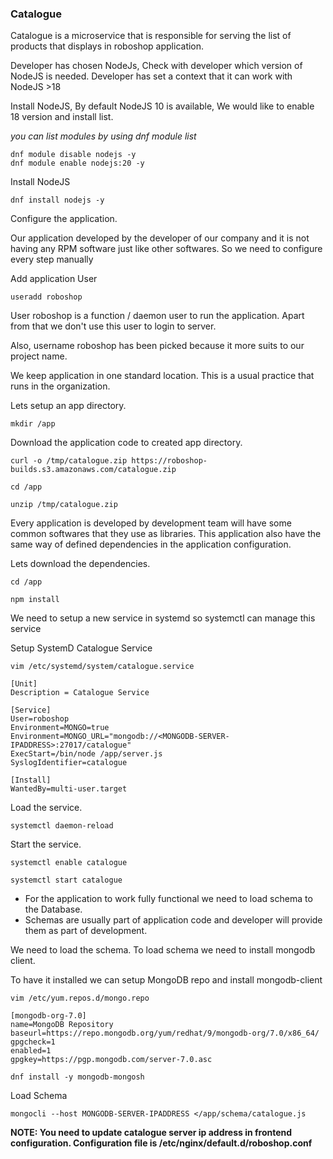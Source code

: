 ### Catalogue
Catalogue is a microservice that is responsible for serving the list of products that displays in roboshop application.

Developer has chosen NodeJs, Check with developer which version of NodeJS is needed. Developer has set a context that it can work with NodeJS >18

Install NodeJS, By default NodeJS 10 is available, We would like to enable 18 version and install list.

*you can list modules by using dnf module list*

```
dnf module disable nodejs -y
dnf module enable nodejs:20 -y
```

Install NodeJS

```
dnf install nodejs -y
```

Configure the application.

Our application developed by the developer of our company and it is not having any RPM software just like other softwares. So we need to configure every step manually

Add application User

```
useradd roboshop
```

User roboshop is a function / daemon user to run the application. Apart from that we don't use this user to login to server.

Also, username roboshop has been picked because it more suits to our project name.

We keep application in one standard location. This is a usual practice that runs in the organization.

Lets setup an app directory.

```
mkdir /app
```

Download the application code to created app directory.

```
curl -o /tmp/catalogue.zip https://roboshop-builds.s3.amazonaws.com/catalogue.zip
```
```
cd /app 
```
```
unzip /tmp/catalogue.zip
```

Every application is developed by development team will have some common softwares that they use as libraries. This application also have the same way of defined dependencies in the application configuration.

Lets download the dependencies.

```
cd /app
```
```
npm install 
```

We need to setup a new service in systemd so systemctl can manage this service

Setup SystemD Catalogue Service

```
vim /etc/systemd/system/catalogue.service
```

```
[Unit]
Description = Catalogue Service

[Service]
User=roboshop
Environment=MONGO=true
Environment=MONGO_URL="mongodb://<MONGODB-SERVER-IPADDRESS>:27017/catalogue"
ExecStart=/bin/node /app/server.js
SyslogIdentifier=catalogue

[Install]
WantedBy=multi-user.target
```

Load the service.

```
systemctl daemon-reload
```

Start the service.

```
systemctl enable catalogue
```
```
systemctl start catalogue
```

* For the application to work fully functional we need to load schema to the Database.
* Schemas are usually part of application code and developer will provide them as part of development.


We need to load the schema. To load schema we need to install mongodb client.

To have it installed we can setup MongoDB repo and install mongodb-client

```
vim /etc/yum.repos.d/mongo.repo
```

```
[mongodb-org-7.0]
name=MongoDB Repository
baseurl=https://repo.mongodb.org/yum/redhat/9/mongodb-org/7.0/x86_64/
gpgcheck=1
enabled=1
gpgkey=https://pgp.mongodb.com/server-7.0.asc
```
```
dnf install -y mongodb-mongosh
```

Load Schema

```
mongocli --host MONGODB-SERVER-IPADDRESS </app/schema/catalogue.js
```

**NOTE: You need to update catalogue server ip address in frontend configuration. Configuration file is /etc/nginx/default.d/roboshop.conf**